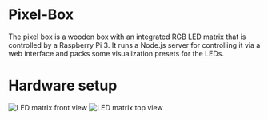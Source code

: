 # Pixel-Box

The pixel box is a wooden box with an integrated RGB LED matrix that is controlled by a Raspberry Pi 3. 
It runs a Node.js server for controlling it via a web interface and packs some visualization presets for the LEDs.

# Hardware setup

![LED matrix front view](https://raw.githubusercontent.com/schmuto/pixel-grid/master/docs/img/prototype_v1_front.jpg)
![LED matrix top view](https://raw.githubusercontent.com/schmuto/pixel-grid/master/docs/img/prototype_v1_top.jpg)